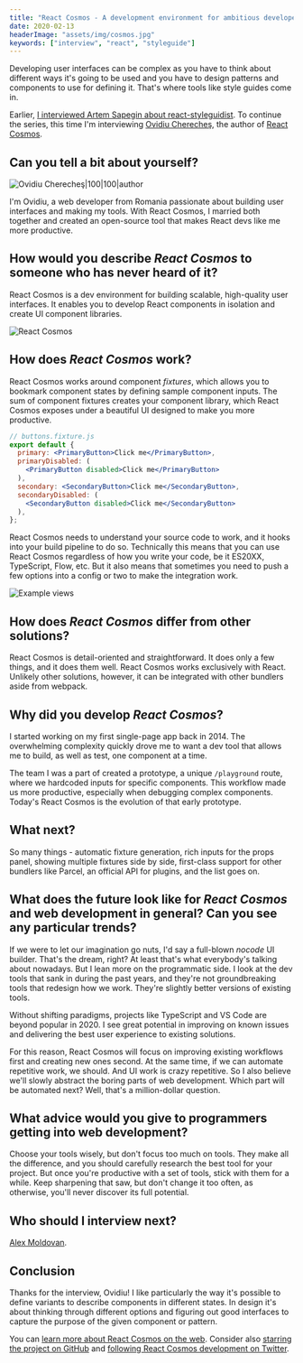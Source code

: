 ```yaml
---
title: "React Cosmos - A development environment for ambitious developers - Interview with Ovidiu Cherecheş"
date: 2020-02-13
headerImage: "assets/img/cosmos.jpg"
keywords: ["interview", "react", "styleguide"]
---
```


Developing user interfaces can be complex as you have to think about different ways it's going to be used and you have to design patterns and components to use for defining it. That's where tools like style guides come in.

Earlier, [I interviewed Artem Sapegin about react-styleguidist](/blog/styleguidist-interview). To continue the series, this time I'm interviewing [Ovidiu Cherecheş](https://twitter.com/skidding), the author of [React Cosmos](https://reactcosmos.org/).

## Can you tell a bit about yourself?

![Ovidiu Cherecheş|100|100|author](https://www.gravatar.com/avatar/b35f2b46ddb2eac3a8e4df3b1a0d63d6?s=200")

I'm Ovidiu, a web developer from Romania passionate about building user interfaces and making my tools. With React Cosmos, I married both together and created an open-source tool that makes React devs like me more productive.

## How would you describe _React Cosmos_ to someone who has never heard of it?

React Cosmos is a dev environment for building scalable, high-quality user interfaces. It enables you to develop React components in isolation and create UI component libraries.

![React Cosmos](assets/img/cosmos-01.png)

## How does _React Cosmos_ work?

React Cosmos works around component _fixtures_, which allows you to bookmark component states by defining sample component inputs. The sum of component fixtures creates your component library, which React Cosmos exposes under a beautiful UI designed to make you more productive.

```jsx
// buttons.fixture.js
export default {
  primary: <PrimaryButton>Click me</PrimaryButton>,
  primaryDisabled: (
    <PrimaryButton disabled>Click me</PrimaryButton>
  ),
  secondary: <SecondaryButton>Click me</SecondaryButton>,
  secondaryDisabled: (
    <SecondaryButton disabled>Click me</SecondaryButton>
  ),
};
```

React Cosmos needs to understand your source code to work, and it hooks into your build pipeline to do so. Technically this means that you can use React Cosmos regardless of how you write your code, be it ES20XX, TypeScript, Flow, etc. But it also means that sometimes you need to push a few options into a config or two to make the integration work.

![Example views](assets/img/cosmos-02.png)

## How does _React Cosmos_ differ from other solutions?

React Cosmos is detail-oriented and straightforward. It does only a few things, and it does them well. React Cosmos works exclusively with React. Unlikely other solutions, however, it can be integrated with other bundlers aside from webpack.

## Why did you develop _React Cosmos_?

I started working on my first single-page app back in 2014. The overwhelming complexity quickly drove me to want a dev tool that allows me to build, as well as test, one component at a time.

The team I was a part of created a prototype, a unique `/playground` route, where we hardcoded inputs for specific components. This workflow made us more productive, especially when debugging complex components. Today's React Cosmos is the evolution of that early prototype.

## What next?

So many things - automatic fixture generation, rich inputs for the props panel, showing multiple fixtures side by side, first-class support for other bundlers like Parcel, an official API for plugins, and the list goes on.

## What does the future look like for _React Cosmos_ and web development in general? Can you see any particular trends?

If we were to let our imagination go nuts, I'd say a full-blown _nocode_ UI builder. That's the dream, right? At least that's what everybody's talking about nowadays. But I lean more on the programmatic side. I look at the dev tools that sank in during the past years, and they're not groundbreaking tools that redesign how we work. They're slightly better versions of existing tools.

Without shifting paradigms, projects like TypeScript and VS Code are beyond popular in 2020. I see great potential in improving on known issues and delivering the best user experience to existing solutions.

For this reason, React Cosmos will focus on improving existing workflows first and creating new ones second. At the same time, if we can automate repetitive work, we should. And UI work is crazy repetitive. So I also believe we'll slowly abstract the boring parts of web development. Which part will be automated next? Well, that's a million-dollar question.

## What advice would you give to programmers getting into web development?

Choose your tools wisely, but don't focus too much on tools. They make all the difference, and you should carefully research the best tool for your project. But once you're productive with a set of tools, stick with them for a while. Keep sharpening that saw, but don't change it too often, as otherwise, you'll never discover its full potential.

## Who should I interview next?

[Alex Moldovan](https://twitter.com/alexnmoldovan).

## Conclusion

Thanks for the interview, Ovidiu! I like particularly the way it's possible to define variants to describe components in different states. In design it's about thinking through different options and figuring out good interfaces to capture the purpose of the given component or pattern.

You can [learn more about React Cosmos on the web](https://reactcosmos.org/). Consider also [starring the project on GitHub](https://github.com/react-cosmos/react-cosmos) and [following React Cosmos development on Twitter](https://twitter.com/ReactCosmos).
